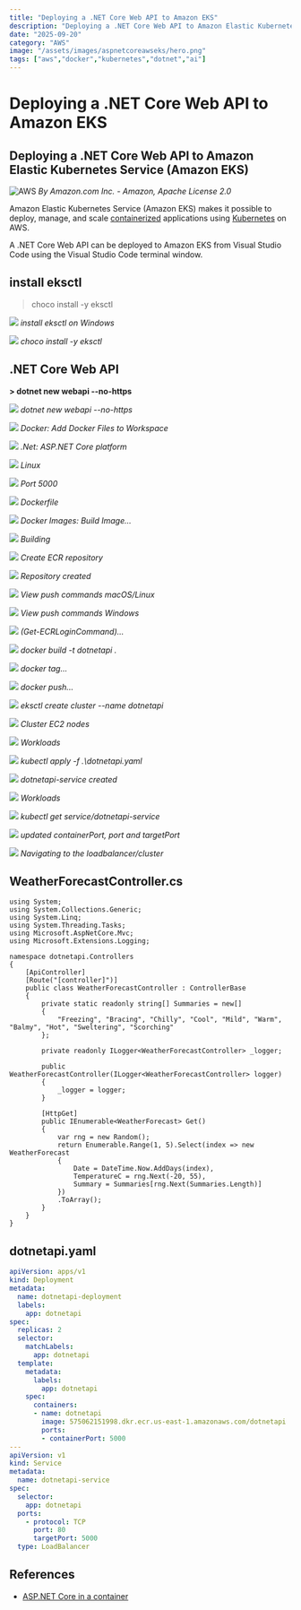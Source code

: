 ```yaml
---
title: "Deploying a .NET Core Web API to Amazon EKS"
description: "Deploying a .NET Core Web API to Amazon Elastic Kubernetes Service (Amazon EKS)"
date: "2025-09-20"
category: "AWS"
image: "/assets/images/aspnetcoreawseks/hero.png"
tags: ["aws","docker","kubernetes","dotnet","ai"]
---
```


# Deploying a .NET Core Web API to Amazon EKS

## Deploying a .NET Core Web API to Amazon Elastic Kubernetes Service (Amazon EKS)

![AWS](/assets/images/aspnetcoreawseks/amazon-web-services-logo.svg)
*By Amazon.com Inc. - Amazon, Apache License 2.0*


Amazon Elastic Kubernetes Service (Amazon EKS) makes it possible to deploy, manage, and scale [containerized](docker.html) applications using [Kubernetes](kubernetes.html) on AWS. 

A .NET Core Web API can be deployed to Amazon EKS from Visual Studio Code using the Visual Studio Code terminal window.


## install eksctl

> choco install -y eksctl

![](/assets/images/aspnetcoreawseks/the-eksctl-command-line-utility-amazon-eks-google-chrome-8-16-2021-8-20-21-pm-1836x975.png)
*install eksctl on Windows*

![](/assets/images/aspnetcoreawseks/select-administrator-windows-powershell-8-16-2021-8-24-46-pm-1200x440.png)
*choco install -y eksctl*


## .NET Core Web API

**> dotnet new webapi --no-https**

![](/assets/images/aspnetcoreawseks/dotnetapi-visual-studio-code-8-16-2021-8-28-32-pm-1536x720.png)
*dotnet new webapi --no-https*

![](/assets/images/aspnetcoreawseks/dotnetapi-visual-studio-code-8-16-2021-8-29-44-pm-1536x720.png)
*Docker: Add Docker Files to Workspace*

![](/assets/images/aspnetcoreawseks/dotnetapi-visual-studio-code-8-16-2021-8-29-55-pm-1536x720.png)
*.Net: ASP.NET Core platform*

![](/assets/images/aspnetcoreawseks/dotnetapi-visual-studio-code-8-16-2021-8-30-04-pm-1536x720.png)
*Linux*

![](/assets/images/aspnetcoreawseks/dotnetapi-visual-studio-code-8-16-2021-8-30-15-pm-1536x720.png)
*Port 5000*

![](/assets/images/aspnetcoreawseks/dotnetapi-visual-studio-code-8-16-2021-8-31-14-pm-1536x720.png)
*Dockerfile*

![](/assets/images/aspnetcoreawseks/dotnetapi-visual-studio-code-8-16-2021-8-31-34-pm-1536x720.png)
*Docker Images: Build Image...*

![](/assets/images/aspnetcoreawseks/dotnetapi-visual-studio-code-8-16-2021-8-32-32-pm-1536x720.png)
*Building*

![](/assets/images/aspnetcoreawseks/amazon-ecr-google-chrome-8-16-2021-8-34-25-pm-1836x975.png)
*Create ECR repository*

![](/assets/images/aspnetcoreawseks/amazon-ecr-google-chrome-8-16-2021-8-34-51-pm-1836x975.png)
*Repository created*

![](/assets/images/aspnetcoreawseks/amazon-ecr-google-chrome-8-16-2021-8-35-04-pm-1836x975.png)
*View push commands macOS/Linux*

![](/assets/images/aspnetcoreawseks/amazon-ecr-google-chrome-8-16-2021-8-37-22-pm-1836x975.png)
*View push commands Windows*

![](/assets/images/aspnetcoreawseks/administrator-windows-powershell-8-16-2021-9-12-34-pm-1200x440.png)
*(Get-ECRLoginCommand)...*

![](/assets/images/aspnetcoreawseks/dockerfile-dotnetapi-visual-studio-code-8-16-2021-9-15-23-pm-1536x720.png)
*docker build -t dotnetapi .*

![](/assets/images/aspnetcoreawseks/dockerfile-dotnetapi-visual-studio-code-8-16-2021-9-16-17-pm-1536x720.png)
*docker tag...*

![](/assets/images/aspnetcoreawseks/dockerfile-dotnetapi-visual-studio-code-8-16-2021-9-16-42-pm-1536x720.png)
*docker push...*

![](/assets/images/aspnetcoreawseks/administrator-windows-powershell-8-16-2021-9-19-09-pm-1200x440.png)
*eksctl create cluster --name dotnetapi*

![](/assets/images/aspnetcoreawseks/amazon-eks-google-chrome-8-16-2021-9-38-55-pm-1644x1069.png)
*Cluster EC2 nodes*

![](/assets/images/aspnetcoreawseks/amazon-eks-google-chrome-8-16-2021-9-39-05-pm-1644x1069.png)
*Workloads*

![](/assets/images/aspnetcoreawseks/dotnetapi.yaml-dotnetapi-visual-studio-code-8-16-2021-9-39-22-pm-1536x720.png)
*kubectl apply -f .\dotnetapi.yaml*

![](/assets/images/aspnetcoreawseks/dotnetapi.yaml-dotnetapi-visual-studio-code-8-16-2021-9-39-31-pm-1536x720.png)
*dotnetapi-service created*

![](/assets/images/aspnetcoreawseks/amazon-eks-google-chrome-8-16-2021-9-39-52-pm-1644x1069.png)
*Workloads*

![](/assets/images/aspnetcoreawseks/dotnetapi.yaml-dotnetapi-visual-studio-code-8-16-2021-9-42-16-pm-1536x720.png)
*kubectl get service/dotnetapi-service*

![](/assets/images/aspnetcoreawseks/dotnetapi.yaml-dotnetapi-visual-studio-code-8-16-2021-9-49-39-pm-1536x720.png)
*updated containerPort, port and targetPort*

![](/assets/images/aspnetcoreawseks/a7eddbf5e5f594b32b4f127603f1de51-188864526.us-east-1.elb.amazonaws.com-weatherforecast-google-chrome-8-16-2021-9-50-04-pm-1407x381.png)
*Navigating to the loadbalancer/cluster*


## WeatherForecastController.cs

```text
using System;
using System.Collections.Generic;
using System.Linq;
using System.Threading.Tasks;
using Microsoft.AspNetCore.Mvc;
using Microsoft.Extensions.Logging;

namespace dotnetapi.Controllers
{
    [ApiController]
    [Route("[controller]")]
    public class WeatherForecastController : ControllerBase
    {
        private static readonly string[] Summaries = new[]
        {
            "Freezing", "Bracing", "Chilly", "Cool", "Mild", "Warm", "Balmy", "Hot", "Sweltering", "Scorching"
        };

        private readonly ILogger<WeatherForecastController> _logger;

        public WeatherForecastController(ILogger<WeatherForecastController> logger)
        {
            _logger = logger;
        }

        [HttpGet]
        public IEnumerable<WeatherForecast> Get()
        {
            var rng = new Random();
            return Enumerable.Range(1, 5).Select(index => new WeatherForecast
            {
                Date = DateTime.Now.AddDays(index),
                TemperatureC = rng.Next(-20, 55),
                Summary = Summaries[rng.Next(Summaries.Length)]
            })
            .ToArray();
        }
    }
}
```

## dotnetapi.yaml

```yaml
apiVersion: apps/v1
kind: Deployment
metadata:
  name: dotnetapi-deployment
  labels:
    app: dotnetapi
spec:
  replicas: 2
  selector:
    matchLabels:
      app: dotnetapi
  template:
    metadata:
      labels:
        app: dotnetapi
    spec:
      containers:
      - name: dotnetapi
        image: 575062151998.dkr.ecr.us-east-1.amazonaws.com/dotnetapi
        ports:
        - containerPort: 5000
---
apiVersion: v1
kind: Service
metadata:
  name: dotnetapi-service
spec:
  selector:
    app: dotnetapi
  ports:
    - protocol: TCP
      port: 80
      targetPort: 5000
  type: LoadBalancer
```

## References

- [ASP.NET Core in a container](https://code.visualstudio.com/docs/containers/quickstart-aspnet-core)

